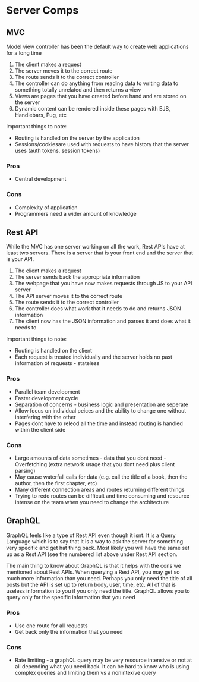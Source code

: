 # Server Comps

## MVC

Model view controller has been the default way to create web applications for a long time

1. The client makes a request
2. The server moves it to the correct route
3. The route sends it to the correct controller
4. The controller can do anything from reading data to writing data to something totally unrelated and then returns a view
5. Views are pages that you have created before hand and are stored on the server
6. Dynamic content can be rendered inside these pages with EJS, Handlebars, Pug, etc

Important things to note:
* Routing is handled on the server by the application
* Sessions/cookiesare used with requests to have history that the server uses (auth tokens, session tokens)

### Pros
* Central development
### Cons
* Complexity of application
* Programmers need a wider amount of knowledge

## Rest API

While the MVC has one server working on all the work, Rest APIs have at least two servers. There is a server that is your front end and the server that is your API.

1. The client makes a request
2. The server sends back the appropriate information
3. The webpage that you have now makes requests through JS to your API server
4. The API server moves it to the correct route
5. The route sends it to the correct controller
6. The controller does what work that it needs to do and returns JSON information
7. The client now has the JSON information and parses it and does what it needs to

Important things to note:
* Routing is handled on the client
* Each request is treated individually and the server holds no past information of requests - stateless

### Pros
* Parallel team development
* Faster development cycle
* Separation of concerns - business logic and presentation are seperate
* Allow focus on individual peices and the ability to change one without interfering with the other
* Pages dont have to releod all the time and instead routing is handled within the client side

### Cons
* Large amounts of data sometimes - data that you dont need - Overfetching (extra network usage that you dont need plus client parsing)
* May cause waterfall calls for data (e.g. call the title of a book, then the author, then the first chapter, etc)
* Many different connection areas and routes returning different things
* Trying to redo routes can be difficult and time consuming and resource intense on the team when you need to change the architecture

## GraphQL

GraphQL feels like a type of Rest API even though it isnt. It is a Query Language which is to say that it is a way to ask the server for something very specific and get hat thing back. Most likely you will have the same set up as a Rest API (see the numbered list above under Rest API section.

The main thing to know about GraphQL is that it helps with the cons we mentioned about Rest APIs. When querying a Rest API, you may get so much more information than you need. Perhaps you only need the title of all posts but the API is set up to return body, user, time, etc. All of that is useless information to you if you only need the title. GraphQL allows you to query only for the specific information that you need

### Pros
* Use one route for all requests
* Get back only the information that you need

### Cons
* Rate limiting - a graphQL query may be very resource intensive or not at all depending what you need back. It can be hard to know who is using complex queries and limiting them vs a nonintexive query
